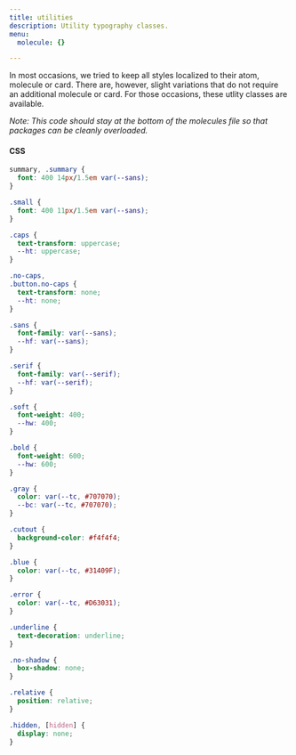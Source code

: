 ```yaml
---
title: utilities
description: Utility typography classes.
menu:
  molecule: {}

---
```

In most occasions, we tried to keep all styles localized to their atom, molecule or card. There are, however, slight variations that do not require an additional molecule or card. For those occasions, these utlity classes are available.

_Note: This code should stay at the bottom of the molecules file so that packages can be cleanly overloaded._

#### CSS

```css
summary, .summary {
  font: 400 14px/1.5em var(--sans);
}

.small {
  font: 400 11px/1.5em var(--sans);
}

.caps {
  text-transform: uppercase;
  --ht: uppercase;
}

.no-caps,
.button.no-caps {
  text-transform: none;
  --ht: none;
}

.sans {
  font-family: var(--sans);
  --hf: var(--sans);
}

.serif {
  font-family: var(--serif);
  --hf: var(--serif);
}

.soft {
  font-weight: 400;
  --hw: 400;
}

.bold {
  font-weight: 600;
  --hw: 600;
}

.gray {
  color: var(--tc, #707070);
  --bc: var(--tc, #707070);
}

.cutout {
  background-color: #f4f4f4;
}

.blue {
  color: var(--tc, #31409F);
}

.error {
  color: var(--tc, #D63031);
}

.underline {
  text-decoration: underline;
}

.no-shadow {
  box-shadow: none;
}

.relative {
  position: relative;
}

.hidden, [hidden] {
  display: none;
}
```

